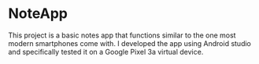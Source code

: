 # NoteApp
This project is a basic notes app that functions similar to the one most modern smartphones come with. I developed the app using Android studio
and specifically tested it on a Google Pixel 3a virtual device. 
